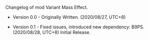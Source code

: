 Changelog of mod Variant Mass Effect.

- Version 0.0 -
Originally Written. (2020/08/27, UTC+8)

- Version 0.1 -
Fixed issues, introduced new dependency: B9PS. (2020/08/28, UTC+8)
Initial Release.